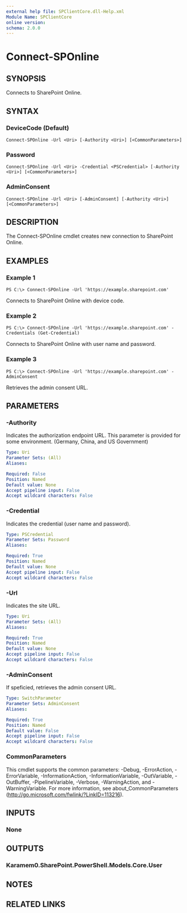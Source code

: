 ```yaml
---
external help file: SPClientCore.dll-Help.xml
Module Name: SPClientCore
online version:
schema: 2.0.0
---
```


# Connect-SPOnline

## SYNOPSIS
Connects to SharePoint Online.

## SYNTAX

### DeviceCode (Default)
```
Connect-SPOnline -Url <Uri> [-Authority <Uri>] [<CommonParameters>]
```

### Password
```
Connect-SPOnline -Url <Uri> -Credential <PSCredential> [-Authority <Uri>] [<CommonParameters>]
```

### AdminConsent
```
Connect-SPOnline -Url <Uri> [-AdminConsent] [-Authority <Uri>] [<CommonParameters>]
```

## DESCRIPTION
The Connect-SPOnline cmdlet creates new connection to SharePoint Online.

## EXAMPLES

### Example 1
```
PS C:\> Connect-SPOnline -Url 'https://example.sharepoint.com'
```

Connects to SharePoint Online with device code.

### Example 2
```
PS C:\> Connect-SPOnline -Url 'https://example.sharepoint.com' -Credentials (Get-Credential)
```

Connects to SharePoint Online with user name and password.

### Example 3
```
PS C:\> Connect-SPOnline -Url 'https://example.sharepoint.com' -AdminConsent
```

Retrieves the admin consent URL.

## PARAMETERS

### -Authority
Indicates the authorization endpoint URL.
This parameter is provided for some environment.
(Germany, China, and US Government)

```yaml
Type: Uri
Parameter Sets: (All)
Aliases:

Required: False
Position: Named
Default value: None
Accept pipeline input: False
Accept wildcard characters: False
```

### -Credential
Indicates the credential (user name and password).

```yaml
Type: PSCredential
Parameter Sets: Password
Aliases:

Required: True
Position: Named
Default value: None
Accept pipeline input: False
Accept wildcard characters: False
```

### -Url
Indicates the site URL.

```yaml
Type: Uri
Parameter Sets: (All)
Aliases:

Required: True
Position: Named
Default value: None
Accept pipeline input: False
Accept wildcard characters: False
```

### -AdminConsent
If speficied, retrieves the admin consent URL.

```yaml
Type: SwitchParameter
Parameter Sets: AdminConsent
Aliases:

Required: True
Position: Named
Default value: False
Accept pipeline input: False
Accept wildcard characters: False
```

### CommonParameters
This cmdlet supports the common parameters: -Debug, -ErrorAction, -ErrorVariable, -InformationAction, -InformationVariable, -OutVariable, -OutBuffer, -PipelineVariable, -Verbose, -WarningAction, and -WarningVariable.
For more information, see about_CommonParameters (http://go.microsoft.com/fwlink/?LinkID=113216).

## INPUTS

### None
## OUTPUTS

### Karamem0.SharePoint.PowerShell.Models.Core.User
## NOTES

## RELATED LINKS
